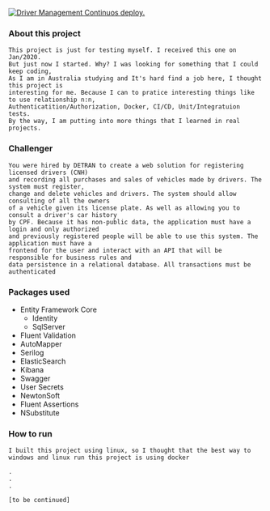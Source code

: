 [![Driver Management Continuos deploy.](https://github.com/andd3rson/drivers-management-backend/actions/workflows/CD-CI.yaml/badge.svg)](https://github.com/andd3rson/drivers-management-backend/actions/workflows/CD-CI.yaml)

### About this project

    This project is just for testing myself. I received this one on Jan/2020. 
    But just now I started. Why? I was looking for something that I could keep coding, 
    As I am in Australia studying and It's hard find a job here, I thought this project is
    interesting for me. Because I can to pratice interesting things like to use relationship n:n, 
    Authenticatition/Authorization, Docker, CI/CD, Unit/Integratuion tests. 
    By the way, I am putting into more things that I learned in real projects. 

     

### Challenger

    You were hired by DETRAN to create a web solution for registering licensed drivers (CNH) 
    and recording all purchases and sales of vehicles made by drivers. The system must register,
    change and delete vehicles and drivers. The system should allow consulting of all the owners 
    of a vehicle given its license plate. As well as allowing you to consult a driver's car history 
    by CPF. Because it has non-public data, the application must have a login and only authorized 
    and previously registered people will be able to use this system. The application must have a 
    frontend for the user and interact with an API that will be responsible for business rules and 
    data persistence in a relational database. All transactions must be authenticated


### Packages used

* Entity Framework Core
  * Identity
  * SqlServer
* Fluent Validation
* AutoMapper
* Serilog
* ElasticSearch
* Kibana
* Swagger
* User Secrets
* NewtonSoft
* Fluent Assertions
* NSubstitute



### How to run 

    I built this project using linux, so I thought that the best way to windows and linux run this project is using docker

    .
    .
    .

    [to be continued] 